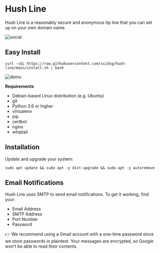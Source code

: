 # Hush Line
Hush Line is a reasonably secure and anonymous tip line that you can set up on your own domain name.

![social](https://user-images.githubusercontent.com/28545431/229231707-c0103aae-b740-4325-bf25-47822681ae2f.png)

## Easy Install

```
curl -sSL https://raw.githubusercontent.com/scidsg/hush-line/main/install.sh | bash
```

![demo](https://user-images.githubusercontent.com/28545431/228354332-010d5124-286a-44fe-9b65-1bdaf3165ad1.gif)

**Requirements**

- Debian-based Linux distribution (e.g. Ubuntu)
- git
- Python 3.6 or higher
- virtualenv
- pip
- certbot
- nginx
- whiptail

## Installation

Update and upgrade your system:

```
sudo apt update && sudo apt -y dist-upgrade && sudo apt -y autoremove
```

## Email Notifications

Hush Line uses SMTP to send email notifications. To get it working, find your: 

- Email Address
- SMTP Address
- Port Number
- Password

👉 We recommend using a Gmail account with a one-time password since we store passwords in plaintext.
Your messages are encrypted, so Google won't be able to read their contents.
